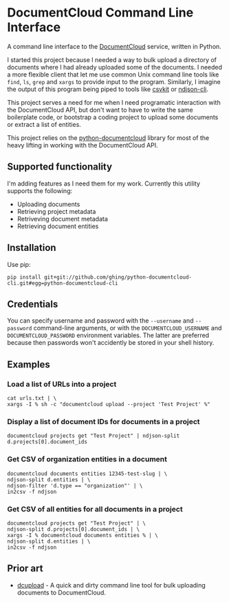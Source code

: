 # DocumentCloud Command Line Interface

A command line interface to the [DocumentCloud](https://www.documentcloud.org/) service, written in Python.

I started this project because I needed a way to bulk upload a directory of documents where I had already uploaded some of the documents. I needed a more flexible client that let me use common Unix command line tools like `find`, `ls`, `grep` and `xargs` to provide input to the program. Similarly, I imagine the output of this program being piped to tools like [csvkit](https://csvkit.readthedocs.io/en/1.0.3/) or [ndjson-cli](https://github.com/mbostock/ndjson-cli).

This project serves a need for me when I need programatic interaction with the DocumentCloud API, but don't want to have to write the same boilerplate code, or bootstrap a coding project to upload some documents or extract a list of entities.

This project relies on the [python-documentcloud](https://github.com/datadesk/python-documentcloud) library for most of the heavy lifting in working with the DocumentCloud API.

## Supported functionality

I'm adding features as I need them for my work. Currently this utility supports the following:

- Uploading documents
- Retrieving project metadata
- Retriveving document metadata
- Retrieving document entities

## Installation

Use pip:

```
pip install git+git://github.com/ghing/python-documentcloud-cli.git#egg=python-documentcloud-cli
```

## Credentials

You can specify username and password with the `--username` and `--password` command-line arguments, or with the `DOCUMENTCLOUD_USERNAME` and `DOCUMENTCLOUD_PASSWORD` environment variables. The latter are preferred because then passwords won't accidently be stored in your shell history.

## Examples

### Load a list of URLs into a project

```
cat urls.txt | \
xargs -I % sh -c "documentcloud upload --project 'Test Project' %"
```

### Display a list of document IDs for documents in a project

```
documentcloud projects get "Test Project" | ndjson-split d.projects[0].document_ids
```

### Get CSV of organization entities in a document

```
documentcloud documents entities 12345-test-slug | \
ndjson-split d.entities | \
ndjson-filter 'd.type == "organization"' | \
in2csv -f ndjson
```

### Get CSV of all entities for all documents in a project

```
documentcloud projects get "Test Project" | \
ndjson-split d.projects[0].document_ids | \
xargs -I % documentcloud documents entities % | \
ndjson-split d.entities | \
in2csv -f ndjson
```

## Prior art

* [dcupload](https://github.com/onyxfish/dcupload) - A quick and dirty command line tool for bulk uploading documents to DocumentCloud.
